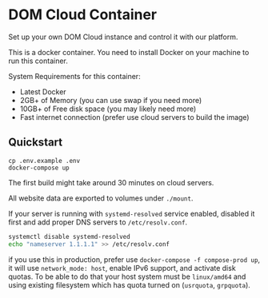# DOM Cloud Container

Set up your own DOM Cloud instance and control it with our platform.

This is a docker container. You need to install Docker on your machine to run this container.

System Requirements for this container:
+ Latest Docker
+ 2GB+ of Memory (you can use swap if you need more)
+ 10GB+ of Free disk space (you may likely need more)
+ Fast internet connection (prefer use cloud servers to build the image)

## Quickstart

```
cp .env.example .env
docker-compose up
```

The first build might take around 30 minutes on cloud servers.

All website data are exported to volumes under `./mount`.

If your server is running with `systemd-resolved` service enabled, disabled it first and add proper DNS servers to `/etc/resolv.conf`.

```bash
systemctl disable systemd-resolved
echo "nameserver 1.1.1.1" >> /etc/resolv.conf
```

if you use this in production, prefer use `docker-compose -f compose-prod up`, it will use `network_mode: host`, enable IPv6 support, and activate disk quotas. To be able to do that your host system must be `linux/amd64` and using existing filesystem which has quota turned on (`usrquota`, `grpquota`).
